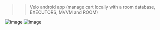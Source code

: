>> Velo android app (manage cart locally with a room database, EXECUTORS, MVVM and ROOM)

![image](https://github.com/nika19du/AndroidShopVelo/assets/59253452/4b409b65-3036-4c58-8a71-5ed9e7e76b40)
![image](https://github.com/nika19du/AndroidShopVelo/assets/59253452/75756879-5460-48e9-9e16-f3741024bbe0)
